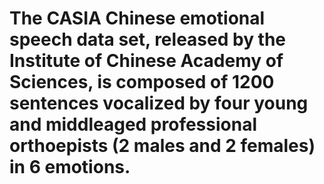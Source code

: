 # The CASIA Chinese emotional speech data set, released by the Institute of Chinese Academy of Sciences, is composed of 1200 sentences vocalized by four young and middleaged professional orthoepists (2 males and 2 females) in 6 emotions. 
